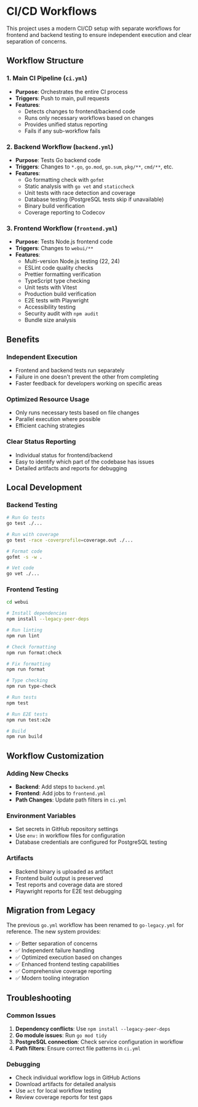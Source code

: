 # CI/CD Workflows

This project uses a modern CI/CD setup with separate workflows for frontend and backend testing to ensure independent execution and clear separation of concerns.

## Workflow Structure

### 1. Main CI Pipeline (`ci.yml`)

- **Purpose**: Orchestrates the entire CI process
- **Triggers**: Push to main, pull requests
- **Features**:
  - Detects changes to frontend/backend code
  - Runs only necessary workflows based on changes
  - Provides unified status reporting
  - Fails if any sub-workflow fails

### 2. Backend Workflow (`backend.yml`)

- **Purpose**: Tests Go backend code
- **Triggers**: Changes to `*.go`, `go.mod`, `go.sum`, `pkg/**`, `cmd/**`, etc.
- **Features**:
  - Go formatting check with `gofmt`
  - Static analysis with `go vet` and `staticcheck`
  - Unit tests with race detection and coverage
  - Database testing (PostgreSQL tests skip if unavailable)
  - Binary build verification
  - Coverage reporting to Codecov

### 3. Frontend Workflow (`frontend.yml`)

- **Purpose**: Tests Node.js frontend code
- **Triggers**: Changes to `webui/**`
- **Features**:
  - Multi-version Node.js testing (22, 24)
  - ESLint code quality checks
  - Prettier formatting verification
  - TypeScript type checking
  - Unit tests with Vitest
  - Production build verification
  - E2E tests with Playwright
  - Accessibility testing
  - Security audit with `npm audit`
  - Bundle size analysis

## Benefits

### Independent Execution

- Frontend and backend tests run separately
- Failure in one doesn't prevent the other from completing
- Faster feedback for developers working on specific areas

### Optimized Resource Usage

- Only runs necessary tests based on file changes
- Parallel execution where possible
- Efficient caching strategies

### Clear Status Reporting

- Individual status for frontend/backend
- Easy to identify which part of the codebase has issues
- Detailed artifacts and reports for debugging

## Local Development

### Backend Testing

```bash
# Run Go tests
go test ./...

# Run with coverage
go test -race -coverprofile=coverage.out ./...

# Format code
gofmt -s -w .

# Vet code
go vet ./...
```

### Frontend Testing

```bash
cd webui

# Install dependencies
npm install --legacy-peer-deps

# Run linting
npm run lint

# Check formatting
npm run format:check

# Fix formatting
npm run format

# Type checking
npm run type-check

# Run tests
npm test

# Run E2E tests
npm run test:e2e

# Build
npm run build
```

## Workflow Customization

### Adding New Checks

- **Backend**: Add steps to `backend.yml`
- **Frontend**: Add jobs to `frontend.yml`
- **Path Changes**: Update path filters in `ci.yml`

### Environment Variables

- Set secrets in GitHub repository settings
- Use `env:` in workflow files for configuration
- Database credentials are configured for PostgreSQL testing

### Artifacts

- Backend binary is uploaded as artifact
- Frontend build output is preserved
- Test reports and coverage data are stored
- Playwright reports for E2E test debugging

## Migration from Legacy

The previous `go.yml` workflow has been renamed to `go-legacy.yml` for reference. The new system provides:

- ✅ Better separation of concerns
- ✅ Independent failure handling
- ✅ Optimized execution based on changes
- ✅ Enhanced frontend testing capabilities
- ✅ Comprehensive coverage reporting
- ✅ Modern tooling integration

## Troubleshooting

### Common Issues

1. **Dependency conflicts**: Use `npm install --legacy-peer-deps`
2. **Go module issues**: Run `go mod tidy`
3. **PostgreSQL connection**: Check service configuration in workflow
4. **Path filters**: Ensure correct file patterns in `ci.yml`

### Debugging

- Check individual workflow logs in GitHub Actions
- Download artifacts for detailed analysis
- Use `act` for local workflow testing
- Review coverage reports for test gaps
